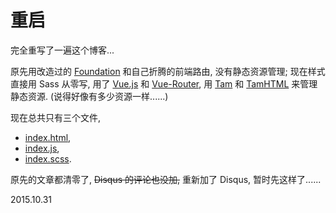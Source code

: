 重启
===

完全重写了一遍这个博客...

原先用改造过的 [Foundation](http://foundation.zurb.com/) 和自己折腾的前端路由, 没有静态资源管理;
现在样式直接用 Sass 从零写,
用了 [Vue.js](vuejs.org) 和 [Vue-Router](https://github.com/vuejs/vue-router),
用 [Tam](https://github.com/arrowrowe/tam) 和 [TamHTML](https://github.com/arrowrowe/tam-html) 来管理静态资源. (说得好像有多少资源一样......)

现在总共只有三个文件,
- [index.html](https://github.com/arrowrowe/arrowrowe.github.io/blob/dev/src/index.html),
- [index.js](https://github.com/arrowrowe/arrowrowe.github.io/blob/dev/assets/index.js),
- [index.scss](https://github.com/arrowrowe/arrowrowe.github.io/blob/dev/assets/index.scss).

原先的文章都清零了,
~~Disqus 的评论也没加,~~ 重新加了 Disqus,
暂时先这样了......

2015.10.31

